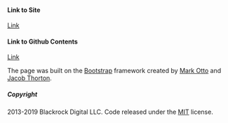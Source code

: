 
#### Link to Site
[Link](https://joyce-mahon.github.io/)

#### Link to Github Contents 
[Link](https://github.com/joyce-mahon/contents)





The page was built on the [Bootstrap](http://getbootstrap.com/) framework created by [Mark Otto](https://twitter.com/mdo) and [Jacob Thorton](https://twitter.com/fat).
##### Copyright
2013-2019 Blackrock Digital LLC. Code released under the [MIT](https://github.com/BlackrockDigital/startbootstrap-resume/blob/gh-pages/LICENSE) license.
